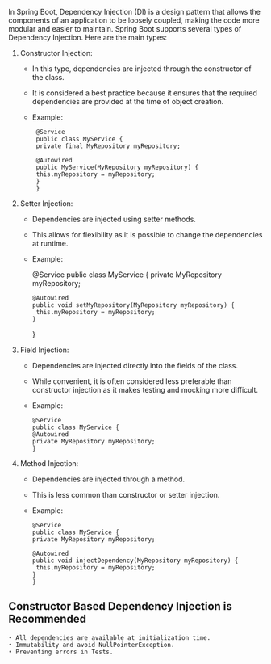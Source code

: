 
In Spring Boot, Dependency Injection (DI) is a design pattern that allows the components of an application to be loosely coupled, making the code more modular and easier to maintain. Spring Boot supports several types of Dependency Injection. Here are the main types:

1. Constructor Injection:

    * In this type, dependencies are injected through the constructor of the class.
    * It is considered a best practice because it ensures that the required dependencies are provided at the time of object creation.
    *  Example:


            @Service
            public class MyService {
            private final MyRepository myRepository;

            @Autowired
            public MyService(MyRepository myRepository) {
            this.myRepository = myRepository;
            }
            }
   


2. Setter Injection:

    * Dependencies are injected using setter methods.
    * This allows for flexibility as it is possible to change the dependencies at runtime.
    * Example:

         @Service
         public class MyService {
         private MyRepository myRepository;

          @Autowired
          public void setMyRepository(MyRepository myRepository) {
           this.myRepository = myRepository;
          }
         }

3. Field Injection:

    * Dependencies are injected directly into the fields of the class.
    * While convenient, it is often considered less preferable than constructor injection as it makes testing and mocking more difficult.
    * Example:

          @Service
          public class MyService {
          @Autowired
          private MyRepository myRepository;
          }

4. Method Injection:

    * Dependencies are injected through a method.
    * This is less common than constructor or setter injection.
    * Example:

          @Service
          public class MyService {
          private MyRepository myRepository;

          @Autowired
          public void injectDependency(MyRepository myRepository) {
           this.myRepository = myRepository;
          }
          }


## Constructor Based Dependency Injection is Recommended
	
	• All dependencies are available at initialization time.
	• Immutability and avoid NullPointerException.
	• Preventing errors in Tests.
